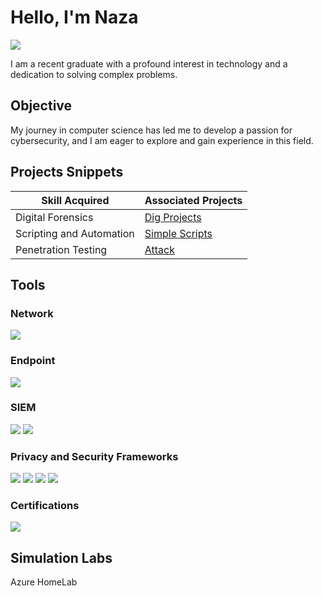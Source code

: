 # Hello, I'm Naza
<a href="www.linkedin.com/in/faithobasi"><img src="https://img.shields.io/badge/-LinkedIn-0072b1?&style=for-the-badge&logo=linkedin&logoColor=white" /></a>

I am a recent graduate with a profound interest in technology and a dedication to solving complex problems.

## Objective

My journey in computer science has led me to develop a passion for cybersecurity, and I am eager to explore and gain experience in this field.

## Projects Snippets

| Skill Acquired                                  | Associated Projects      |
|-----------------------------------------------|----------------------------|
| Digital Forensics                              | <a href = "https://github.com/Naza6/Digital-Forensics"> Dig Projects|
| Scripting and Automation                       | <a href = "https://github.com/Naza6/Simple-ps1-Scripts/tree/main">Simple Scripts</a>|
| Penetration Testing                            | <a href = "https://github.com/danyaln/Touch-stroke-dictionary-attack"> Attack</a>|

## Tools

### Network
<div>
    <img src="https://img.shields.io/badge/-Wireshark-1679A7?&style=for-the-badge&logo=Wireshark&logoColor=white" />
</div>

### Endpoint
<div>
    <img src="https://img.shields.io/badge/-Microsoft_Defender_for_Endpoint-00A4EF?&style=for-the-badge&logo=Microsoft&logoColor=white" />
</div>

### SIEM
<div>
    <img src="https://img.shields.io/badge/-Microsoft_Sentinel-0078D4?&style=for-the-badge&logo=Microsoft&logoColor=white" />
    <img src="https://img.shields.io/badge/-Splunk-000000?&style=for-the-badge&logo=Splunk&logoColor=white" />
</div>

### Privacy and Security Frameworks
<div>
    <img src="https://img.shields.io/badge/-NIST-0078D4?&style=for-the-badge&logo=NIST&logoColor=white" />
    <img src="https://img.shields.io/badge/-PIPEDA-FFC0CB?&style=for-the-badge&logo=PIPEDA&logoColor=white" />
    <img src="https://img.shields.io/badge/-GDPR-FFA500?&style=for-the-badge&logo=GDPR&logoColor=white" />
    <img src="https://img.shields.io/badge/-MITRE-FF0000?&style=for-the-badge&logo=MITRE&logoColor=white" />
</div>

### Certifications

<div>
<img src="https://img.shields.io/badge/-A%2B-FF0000?&style=for-the-badge&logo=CompTIA&logoColor=white" />

</div>

## Simulation Labs
Azure HomeLab 

